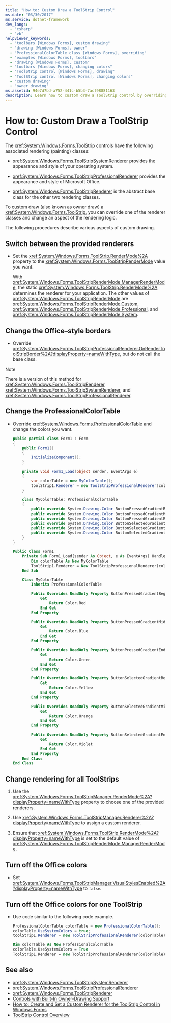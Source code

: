 ```yaml
---
title: "How to: Custom Draw a ToolStrip Control"
ms.date: "03/30/2017"
ms.service: dotnet-framework
dev_langs: 
  - "csharp"
  - "vb"
helpviewer_keywords: 
  - "toolbars [Windows Forms], custom drawing"
  - "drawing [Windows Forms], owner"
  - "ProfessionalColorTable class [Windows Forms], overriding"
  - "examples [Windows Forms], toolbars"
  - "drawing [Windows Forms], custom"
  - "toolbars [Windows Forms], changing colors"
  - "ToolStrip control [Windows Forms], drawing"
  - "ToolStrip control [Windows Forms], changing colors"
  - "custom drawing"
  - "owner drawing"
ms.assetid: 94e7d7bd-a752-441c-b5b3-7acf98881163
description: Learn how to custom draw a ToolStrip control by overriding one of the renderer classes and changing an aspect of the rendering logic.
---
```

# How to: Custom Draw a ToolStrip Control

The <xref:System.Windows.Forms.ToolStrip> controls have the following associated rendering (painting) classes:

- <xref:System.Windows.Forms.ToolStripSystemRenderer> provides the appearance and style of your operating system.

- <xref:System.Windows.Forms.ToolStripProfessionalRenderer> provides the appearance and style of Microsoft Office.

- <xref:System.Windows.Forms.ToolStripRenderer> is the abstract base class for the other two rendering classes.

To custom draw (also known as owner draw) a <xref:System.Windows.Forms.ToolStrip>, you can override one of the renderer classes and change an aspect of the rendering logic.

The following procedures describe various aspects of custom drawing.

## Switch between the provided renderers

- Set the <xref:System.Windows.Forms.ToolStrip.RenderMode%2A> property to the <xref:System.Windows.Forms.ToolStripRenderMode> value you want.

     With <xref:System.Windows.Forms.ToolStripRenderMode.ManagerRenderMode>, the static <xref:System.Windows.Forms.ToolStrip.RenderMode%2A> determines the renderer for your application. The other values of <xref:System.Windows.Forms.ToolStripRenderMode> are <xref:System.Windows.Forms.ToolStripRenderMode.Custom>, <xref:System.Windows.Forms.ToolStripRenderMode.Professional>, and <xref:System.Windows.Forms.ToolStripRenderMode.System>.

## Change the Office–style borders

- Override <xref:System.Windows.Forms.ToolStripProfessionalRenderer.OnRenderToolStripBorder%2A?displayProperty=nameWithType>, but do not call the base class.

> [!NOTE]
> There is a version of this method for <xref:System.Windows.Forms.ToolStripRenderer>, <xref:System.Windows.Forms.ToolStripSystemRenderer>, and <xref:System.Windows.Forms.ToolStripProfessionalRenderer>.

## Change the ProfessionalColorTable

- Override <xref:System.Windows.Forms.ProfessionalColorTable> and change the colors you want.

  ```csharp
  public partial class Form1 : Form
  {
      public Form1()
      {
          InitializeComponent();
      }

      private void Form1_Load(object sender, EventArgs e)
      {
          var colorTable = new MyColorTable();
          toolStrip1.Renderer = new ToolStripProfessionalRenderer(colorTable);
      }

      class MyColorTable: ProfessionalColorTable
      {
          public override System.Drawing.Color ButtonPressedGradientBegin => Color.Red;
          public override System.Drawing.Color ButtonPressedGradientMiddle => Color.Blue;
          public override System.Drawing.Color ButtonPressedGradientEnd => Color.Green;
          public override System.Drawing.Color ButtonSelectedGradientBegin => Color.Yellow;
          public override System.Drawing.Color ButtonSelectedGradientMiddle => Color.Orange;
          public override System.Drawing.Color ButtonSelectedGradientEnd => Color.Violet;
      }
  }
  ```

  ```vb
  Public Class Form1
      Private Sub Form1_Load(sender As Object, e As EventArgs) Handles MyBase.Load
          Dim colorTable As New MyColorTable
          ToolStrip1.Renderer = New ToolStripProfessionalRenderer(colorTable)
      End Sub

      Class MyColorTable
          Inherits ProfessionalColorTable

          Public Overrides ReadOnly Property ButtonPressedGradientBegin() As System.Drawing.Color
              Get
                  Return Color.Red
              End Get
          End Property

          Public Overrides ReadOnly Property ButtonPressedGradientMiddle() As System.Drawing.Color
              Get
                  Return Color.Blue
              End Get
          End Property

          Public Overrides ReadOnly Property ButtonPressedGradientEnd() As System.Drawing.Color
              Get
                  Return Color.Green
              End Get
          End Property

          Public Overrides ReadOnly Property ButtonSelectedGradientBegin() As System.Drawing.Color
              Get
                  Return Color.Yellow
              End Get
          End Property

          Public Overrides ReadOnly Property ButtonSelectedGradientMiddle() As System.Drawing.Color
              Get
                  Return Color.Orange
              End Get
          End Property

          Public Overrides ReadOnly Property ButtonSelectedGradientEnd() As System.Drawing.Color
              Get
                  Return Color.Violet
              End Get
          End Property
      End Class
  End Class
  ```

## Change rendering for all ToolStrips

1. Use the <xref:System.Windows.Forms.ToolStripManager.RenderMode%2A?displayProperty=nameWithType> property to choose one of the provided renderers.

2. Use <xref:System.Windows.Forms.ToolStripManager.Renderer%2A?displayProperty=nameWithType> to assign a custom renderer.

3. Ensure that <xref:System.Windows.Forms.ToolStrip.RenderMode%2A?displayProperty=nameWithType> is set to the default value of <xref:System.Windows.Forms.ToolStripRenderMode.ManagerRenderMode>.

## Turn off the Office colors

- Set <xref:System.Windows.Forms.ToolStripManager.VisualStylesEnabled%2A?displayProperty=nameWithType> to `false`.

## Turn off the Office colors for one ToolStrip

- Use code similar to the following code example.

  ```csharp
  ProfessionalColorTable colorTable = new ProfessionalColorTable();
  colorTable.UseSystemColors = true;
  toolStrip1.Renderer = new ToolStripProfessionalRenderer(colorTable);
  ```

  ```vb
  Dim colorTable As New ProfessionalColorTable
  colorTable.UseSystemColors = True
  ToolStrip1.Renderer = new ToolStripProfessionalRenderer(colorTable)
  ```

## See also

- <xref:System.Windows.Forms.ToolStripSystemRenderer>
- <xref:System.Windows.Forms.ToolStripProfessionalRenderer>
- <xref:System.Windows.Forms.ToolStripRenderer>
- [Controls with Built-In Owner-Drawing Support](controls-with-built-in-owner-drawing-support.md)
- [How to: Create and Set a Custom Renderer for the ToolStrip Control in Windows Forms](create-and-set-a-custom-renderer-for-the-toolstrip-control-in-wf.md)
- [ToolStrip Control Overview](toolstrip-control-overview-windows-forms.md)
